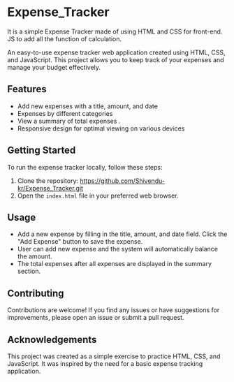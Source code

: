 # Expense_Tracker
It is a simple Expense Tracker made of using HTML and CSS for front-end. JS to add all the function of calculation.

An easy-to-use expense tracker web application created using HTML, CSS, and JavaScript. This project allows you to keep track of your expenses and manage your budget effectively.

## Features

- Add new expenses with a title, amount, and date
- Expenses by different categories
- View a summary of total expenses .
- Responsive design for optimal viewing on various devices

## Getting Started

To run the expense tracker locally, follow these steps:

1. Clone the repository: https://github.com/Shivendu-kr/Expense_Tracker.git
2. Open the `index.html` file in your preferred web browser.

## Usage

- Add a new expense by filling in the title, amount, and date field. Click the "Add Expense" button to save the expense.
- User can add new expense and the system will automatically balance the amount.
- The total expenses after all expenses are displayed in the summary section.

## Contributing

Contributions are welcome! If you find any issues or have suggestions for improvements, please open an issue or submit a pull request.


## Acknowledgements

This project was created as a simple exercise to practice HTML, CSS, and JavaScript. It was inspired by the need for a basic expense tracking application.


